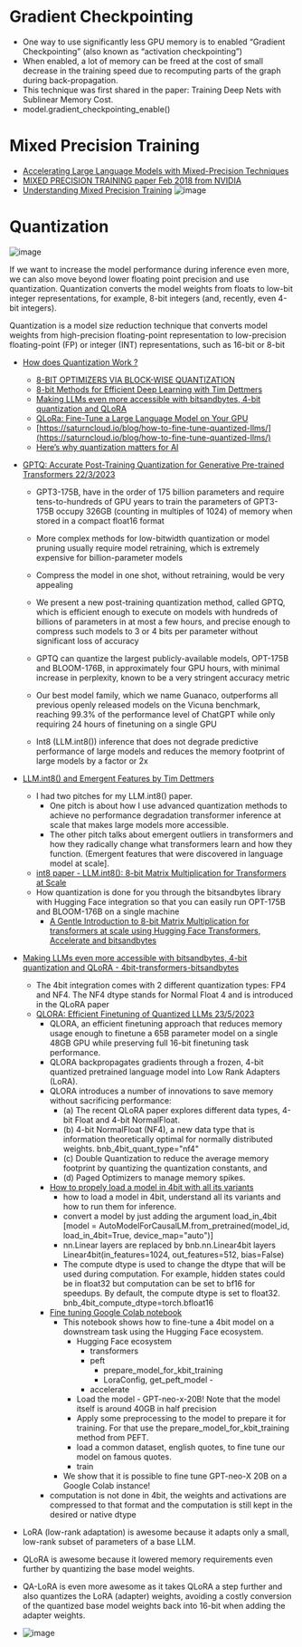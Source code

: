 # Gradient Checkpointing
- One way to use significantly less GPU memory is to enabled “Gradient Checkpointing” (also known as “activation checkpointing”)
- When enabled, a lot of memory can be freed at the cost of small decrease in the training speed due to recomputing parts of the graph during back-propagation.
- This technique was first shared in the paper: Training Deep Nets with Sublinear Memory Cost. 
- model.gradient_checkpointing_enable()
# Mixed Precision Training
- [Accelerating Large Language Models with Mixed-Precision Techniques](https://lightning.ai/pages/community/tutorial/accelerating-large-language-models-with-mixed-precision-techniques/)
- [MIXED PRECISION TRAINING paper Feb 2018 from NVIDIA](https://arxiv.org/pdf/1710.03740.pdf)
- [Understanding Mixed Precision Training](https://towardsdatascience.com/understanding-mixed-precision-training-4b246679c7c4)
 ![image](https://github.com/harirajeev/learn_LLMS/assets/13446418/41f0694a-5178-4a64-9123-9c932d9ee6a2)
 
# Quantization

![image](https://github.com/harirajeev/learn_LLMS/assets/13446418/38a0636f-8feb-443e-be40-55631441919a)

If we want to increase the model performance during inference even more, we can also move beyond lower floating point precision and use quantization. Quantization converts the model weights from floats to low-bit integer representations, for example, 8-bit integers (and, recently, even 4-bit integers).

Quantization is a model size reduction technique that converts model weights from high-precision floating-point representation to low-precision floating-point (FP) or integer (INT) representations, such as 16-bit or 8-bit

  - [How does Quantization Work ?](https://www.youtube.com/watch?v=IxrlHAJtqKE)
    - [8-BIT OPTIMIZERS VIA BLOCK-WISE QUANTIZATION](https://arxiv.org/pdf/2110.02861.pdf)
    - [8-bit Methods for Efficient Deep Learning with Tim Dettmers](https://www.youtube.com/watch?v=jyOqtw4ry2w)
    - [Making LLMs even more accessible with bitsandbytes, 4-bit quantization and QLoRA](https://huggingface.co/blog/4bit-transformers-bitsandbytes)
    - [QLoRa: Fine-Tune a Large Language Model on Your GPU](https://towardsdatascience.com/qlora-fine-tune-a-large-language-model-on-your-gpu-27bed5a03e2b)
    - [https://saturncloud.io/blog/how-to-fine-tune-quantized-llms/](https://saturncloud.io/blog/how-to-fine-tune-quantized-llms/)
    - [Here’s why quantization matters for AI](https://www.qualcomm.com/news/onq/2019/03/heres-why-quantization-matters-ai#:~:text=Besides%20the%20performance%20benefit%2C%20quantized,bandwidth%20and%20saves%20significant%20energy.)
  - [GPTQ: Accurate Post-Training Quantization for Generative Pre-trained Transformers 22/3/2023](https://arxiv.org/pdf/2210.17323.pdf)
    - GPT3-175B, have in the order of 175 billion parameters and require tens-to-hundreds of GPU years to train
the parameters of GPT3-175B occupy 326GB (counting in multiples of 1024) of memory when stored in a compact float16 format
    - More complex methods for low-bitwidth quantization or model pruning usually require model retraining, which is extremely expensive for billion-parameter models
    - Compress the model in one shot, without retraining, would be very appealing
    - We present a new post-training quantization method, called GPTQ, which is efficient enough to execute on models with hundreds of billions of parameters in at most a few hours, and precise enough to compress such models to 3 or 4 bits per parameter without significant loss of accuracy
    - GPTQ can quantize the largest publicly-available models, OPT-175B and BLOOM-176B, in approximately four GPU hours, with minimal increase in
perplexity, known to be a very stringent accuracy metric  
 
    - Our best model family, which we name Guanaco, outperforms all previous openly released models on the Vicuna benchmark, reaching 99.3% 
of the performance level of ChatGPT while only requiring 24 hours of finetuning on a single GPU
  
    - Int8 (LLM.int8()) inference that does not degrade predictive performance of large models and reduces the memory footprint of large models by a factor or 2x
  - [LLM.int8() and Emergent Features by Tim Dettmers](https://timdettmers.com/2022/08/17/llm-int8-and-emergent-features/)
     - I had two pitches for my LLM.int8() paper. 
       - One pitch is about how I use advanced quantization methods to achieve no performance degradation transformer inference at scale that makes large models more accessible. 
       - The other pitch talks about emergent outliers in transformers and how they radically change what transformers learn and how they function.  (Emergent features that were discovered in language model at scale].
    - [int8 paper - LLM.int8(): 8-bit Matrix Multiplication for Transformers at Scale](https://arxiv.org/abs/2208.07339)  
    - How quantization is done for you through the bitsandbytes library with Hugging Face integration so that you can easily run OPT-175B and BLOOM-176B on a single machine 
      - [A Gentle Introduction to 8-bit Matrix Multiplication for transformers at scale using Hugging Face Transformers, Accelerate and bitsandbytes](https://huggingface.co/blog/hf-bitsandbytes-integration)
      
  - [Making LLMs even more accessible with bitsandbytes, 4-bit quantization and QLoRA - 4bit-transformers-bitsandbytes](https://huggingface.co/blog/4bit-transformers-bitsandbytes)  
    - The 4bit integration comes with 2 different quantization types: FP4 and NF4. The NF4 dtype stands for Normal Float 4 and is introduced in the QLoRA paper
    - [QLORA: Efficient Finetuning of Quantized LLMs 23/5/2023](https://arxiv.org/pdf/2305.14314.pdf)
      - QLORA, an efficient finetuning approach that reduces memory usage enough to finetune a 65B parameter model on a single 48GB GPU while preserving full 16-bit finetuning task performance.
      - QLORA backpropagates gradients through a frozen, 4-bit quantized pretrained language model into Low Rank Adapters (LoRA).
      - QLORA introduces a number of innovations to save memory without sacrificing performance: 
        - (a) The recent QLoRA paper explores different data types, 4-bit Float and 4-bit NormalFloat.
        - (b) 4-bit NormalFloat (NF4), a new data type that is information theoretically optimal for normally distributed weights. bnb_4bit_quant_type="nf4" 
        - (c) Double Quantization to reduce the average memory footprint by quantizing the quantization constants, and 
        - (d) Paged Optimizers to manage memory spikes.
      - [How to propely load a model in 4bit with all its variants](https://colab.research.google.com/drive/1ge2F1QSK8Q7h0hn3YKuBCOAS0bK8E0wf?usp=sharing#scrollTo=VPD7QS_DR-mw)
         - how to load a model in 4bit, understand all its variants and how to run them for inference.
         - convert a model by just adding the argument load_in_4bit [model = AutoModelForCausalLM.from_pretrained(model_id, load_in_4bit=True, device_map="auto")]
         - nn.Linear layers are replaced by bnb.nn.Linear4bit layers  Linear4bit(in_features=1024, out_features=512, bias=False)
         - The compute dtype is used to change the dtype that will be used during computation. For example, hidden states could be in float32 but computation can be set to bf16 for speedups. By default, the compute dtype is set to float32. bnb_4bit_compute_dtype=torch.bfloat16
      - [Fine tuning Google Colab notebook](https://colab.research.google.com/drive/1VoYNfYDKcKRQRor98Zbf2-9VQTtGJ24k?usp=sharing) 
         - This notebook shows how to fine-tune a 4bit model on a downstream task using the Hugging Face ecosystem. 
           - Hugging Face ecosystem
             - transformers 
             - peft  
               - prepare_model_for_kbit_training
               - LoraConfig, get_peft_model               -
             - accelerate
           - Load the model - GPT-neo-x-20B! Note that the model itself is around 40GB in half precision
           - Apply some preprocessing to the model to prepare it for training. For that use the prepare_model_for_kbit_training method from PEFT.
           - load a common dataset, english quotes, to fine tune our model on famous quotes.
           - train
         - We show that it is possible to fine tune GPT-neo-X 20B on a Google Colab instance!
      - computation is not done in 4bit, the weights and activations are compressed to that format and the computation is still kept in the desired or native dtype
  
  - LoRA (low-rank adaptation) is awesome because it adapts only a small, low-rank subset of parameters of a base LLM.
  - QLoRA is awesome because it lowered memory requirements even further by quantizing the base model weights.
  - QA-LoRA is even more awesome as it takes QLoRA a step further and also quantizes the LoRA (adapter) weights, avoiding a costly conversion of the quantized base model weights back into 16-bit when adding the adapter weights.

  - ![image](https://github.com/harirajeev/learn_LLMS/assets/13446418/63e55da0-fbe6-4351-be5d-2b1448683e3e)

